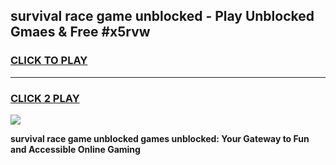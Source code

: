 
## survival race game unblocked - Play Unblocked Gmaes & Free #x5rvw
<h3>
<a href="https://news.freeplayer.one?title=survival_race_game_unblocked&ref=03M">CLICK TO PLAY</a></h3>
<hr>

<h3>
<a href="https://news.freeplayer.one?title=survival_race_game_unblocked&ref=03M">CLICK 2 PLAY</a>
  
</h3>

<a href="https://news.freeplayer.one?title=survival_race_game_unblocked&ref=03M"><img src="https://clearcache.store/games.png"></a>


**survival race game unblocked games unblocked: Your Gateway to Fun and Accessible Online Gaming**
